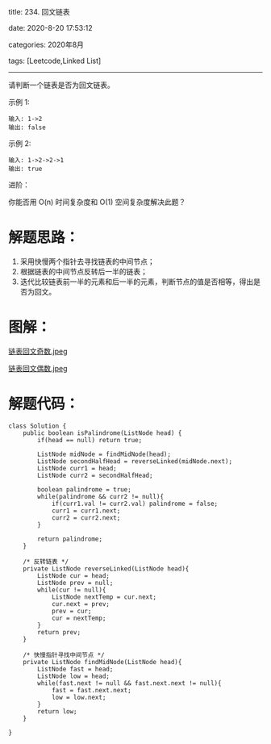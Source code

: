 title: 234. 回文链表

date: 2020-8-20 17:53:12

categories: 2020年8月

tags: [Leetcode,Linked List]

---


请判断一个链表是否为回文链表。


<!-- more -->


示例 1:
    
    输入: 1->2
    输出: false
示例 2:
    
    输入: 1->2->2->1
    输出: true
进阶：

你能否用 O(n) 时间复杂度和 O(1) 空间复杂度解决此题？

# 解题思路：
1. 采用快慢两个指针去寻找链表的中间节点；
2. 根据链表的中间节点反转后一半的链表；
3. 迭代比较链表前一半的元素和后一半的元素，判断节点的值是否相等，得出是否为回文。


# 图解：
[链表回文奇数.jpeg](https://pic.leetcode-cn.com/cb25ad29e4c902e12bfe088a79b491dc8e6ff890786f15ce6b176d5419bcbf71-%E9%93%BE%E8%A1%A8%E5%9B%9E%E6%96%87%E5%A5%87%E6%95%B0.jpeg)


[链表回文偶数.jpeg](https://pic.leetcode-cn.com/79a887a172f927142b591a28f2d4638223ee992279f6925ec418e1ce1cbc5c1a-%E9%93%BE%E8%A1%A8%E5%9B%9E%E6%96%87%E5%81%B6%E6%95%B0.jpeg)


# 解题代码：
```
class Solution {
    public boolean isPalindrome(ListNode head) {
        if(head == null) return true;

        ListNode midNode = findMidNode(head);
        ListNode secondHalfHead = reverseLinked(midNode.next);
        ListNode curr1 = head;
        ListNode curr2 = secondHalfHead;

        boolean palindrome = true;
        while(palindrome && curr2 != null){
            if(curr1.val != curr2.val) palindrome = false;
            curr1 = curr1.next;
            curr2 = curr2.next;
        }

        return palindrome;
    }

    /* 反转链表 */
    private ListNode reverseLinked(ListNode head){
        ListNode cur = head;
        ListNode prev = null;
        while(cur != null){
            ListNode nextTemp = cur.next;
            cur.next = prev;
            prev = cur;
            cur = nextTemp;
        }
        return prev;
    }

    /* 快慢指针寻找中间节点 */
    private ListNode findMidNode(ListNode head){
        ListNode fast = head;
        ListNode low = head;
        while(fast.next != null && fast.next.next != null){
            fast = fast.next.next;
            low = low.next;
        }
        return low;
    }

}
```
